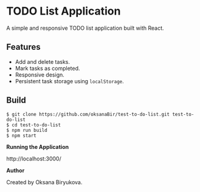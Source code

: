 # TODO List Application

A simple and responsive TODO list application built with React.

## Features

- Add and delete tasks.
- Mark tasks as completed.
- Responsive design.
- Persistent task storage using `localStorage`.

## Build

```
$ git clone https://github.com/oksanaBir/test-to-do-list.git test-to-do-list
$ cd test-to-do-list
$ npm run build
$ npm start
```

**Running the Application**

http://localhost:3000/

**Author** 

Created by Oksana Biryukova.
